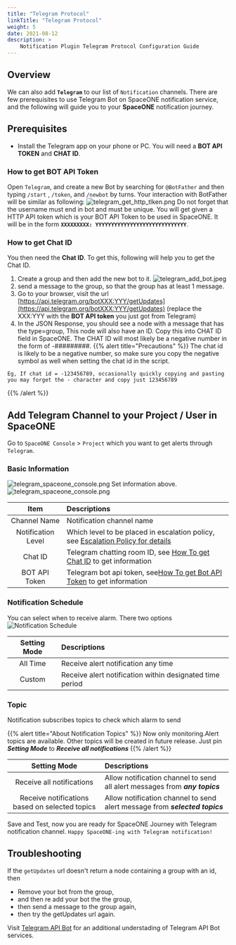 ```yaml
---
title: "Telegram Protocol"
linkTitle: "Telegram Protocol"
weight: 5
date: 2021-08-12
description: >
    Notification Plugin Telegram Protocol Configuration Guide
---
```


## Overview
We can also add **`Telegram`** to our list of `Notification` channels. There are few prerequisites to use Telegram Bot on SpaceONE notification service, and the following will guide you to your **SpaceONE** notification journey.

## Prerequisites
- Install the Telegram app on your phone or PC.
You will need a **BOT API TOKEN** and **CHAT ID**.
  
### How to get BOT API Token
Open `Telegram`, and create a new Bot by searching for `@BotFather` and then typing `/start` , `/token`, and `/newbot` by turns. Your interaction with BotFather will be similar as following: 
![telegram_get_http_tlken.png](/ko/docs/guides/alert_manager/notification/notification_img/telegram_get_http_tlken.png)
Do not forget that the username must end in bot and must be unique. 
You will get given a HTTP API token which is your BOT API Token to be used in SpaceONE. It will be in the form **`XXXXXXXXX: YYYYYYYYYYYYYYYYYYYYYYYYYYYYY`**.

### How to get Chat ID
You then need the **Chat ID**. To get this, following will help you to get the Chat ID.
1. Create a group and then add the new bot to it.
![telegram_add_bot.jpeg](/ko/docs/guides/alert_manager/notification/notification_img/telegram_add_bot.jpeg) 
2. send a message to the group, so that the group has at least 1 message.
3. Go to your browser, visit the url [https://api.telegram.org/botXXX:YYY/getUpdates](https://api.telegram.org/botXXX:YYY/getUpdates) (replace the XXX:YYY with the **BOT API token** you just got from Telegram)
4. In the JSON Response, you should see a node with a message that has the type=group, This node will also have an ID. Copy this into CHAT ID field in SpaceONE. The CHAT ID will most likely be a negative number in the form of -#########.
{{% alert title="Precautions" %}}
The chat id is likely to be a negative number, so make sure you copy the negative symbol as well when setting the chat id in the script.
   
```
Eg, If chat id = -123456789, occasionally quickly copying and pasting you may forget the - character and copy just 123456789
```
{{% /alert %}}

## Add Telegram Channel to your Project / User in SpaceONE 
Go to `SpaceONE Console` > `Project` which you want to get alerts through `Telegram`.

### Basic Information
![telegram_spaceone_console.png](/ko/docs/guides/alert_manager/notification/notification_img/telegram_spaceone_consol.png)
Set information above.
![telegram_spaceone_console.png](/ko/docs/guides/alert_manager/notification/notification_img/telegram_add_info.png)

|Item|Descriptions|
|:--:|:--|
|Channel Name|Notification channel name|
|Notification Level|Which level to be placed in escalation policy, see [Escalation Policy for details](/docs/guides/alert_manager/escalation_policy/)|
|Chat ID| Telegram chatting room ID, see [How To get Chat ID](/ko/docs/guides/alert_manager/notification/protocol_settings/telegram_protocol/#how-to-get-chat-id) to get information|
|BOT API Token| Telegram bot api token, see[How To get Bot API Token](/ko/docs/guides/alert_manager/notification/protocol_settings/telegram_protocol/#how-to-get-bot-api-token) to get information|


### Notification Schedule
You can select when to receive alarm. There two options
![Notification Schedule](/ko/docs/guides/alert_manager/notification/notification_img/notification_img_01.png)

|Setting Mode|Descriptions|
|:--:|:--|
|All Time|Receive alert notification any time|
|Custom|Receive alert notification within designated time period|

### Topic
Notification subscribes topics to check which alarm to send

{{% alert title="About Notification Topics" %}}
Now only monitoring.Alert topics are available. Other topics will be created in future release.
Just pin _**Setting Mode**_ to _**Receive all notifications**_
{{% /alert %}}

|Setting Mode|Descriptions|
|:--:|:--|
|Receive all notifications|Allow notification channel to send all alert messages from _**any topics**_|
|Receive notifications based on selected topics|Allow notification channel to send alert message from _**selected topics**_|

Save and Test, now you are ready for SpaceONE Journey with Telegram notification channel.
`Happy SpaceONE-ing with Telegram notification!`

## Troubleshooting
If the `getUpdates` url doesn't return a node containing a group with an id, then
* Remove your bot from the group,
* and then re add your bot the the group,
* then send a message to the group again,
* then try the getUpdates url again.

Visit [Telegram API Bot](https://core.telegram.org/bots#3-how-do-i-create-a-bot) for an additional understading of Telegram API Bot services. 
